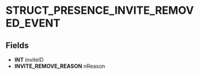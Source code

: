 # STRUCT_PRESENCE_INVITE_REMOVED_EVENT

## Fields
* **INT** inviteID
* **INVITE_REMOVE_REASON** nReason